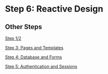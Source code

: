 # Step 6: Reactive Design

## Other Steps

[Step 1/2](https://github.com/rsm5139/learning-flask)

[Step 3: Pages and Templates](https://github.com/rsm5139/learning-flask/tree/master/step_3)

[Step 4: Database and Forms](https://github.com/rsm5139/learning-flask/tree/master/step_4)

[Step 5: Authentication and Sessions](https://github.com/rsm5139/learning-flask/tree/master/step_5)